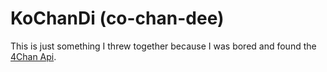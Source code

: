 
# KoChanDi (co-chan-dee)

This is just something I threw together because I was bored and found the [4Chan Api](https://github.com/4chan/4chan-API).

